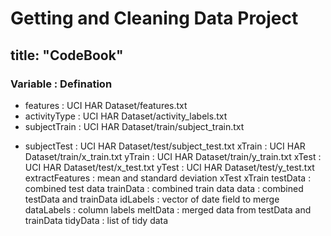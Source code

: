 Getting and Cleaning Data Project
=============================

title: "CodeBook"
--------------------------------------------------
### Variable        : Defination
- features        : UCI HAR Dataset/features.txt
- activityType    : UCI HAR Dataset/activity_labels.txt
- subjectTrain    : UCI HAR Dataset/train/subject_train.txt
* subjectTest     : UCI HAR Dataset/test/subject_test.txt
xTrain          : UCI HAR Dataset/train/x_train.txt
yTrain          : UCI HAR Dataset/train/y_train.txt
xTest           : UCI HAR Dataset/test/x_test.txt
yTest           : UCI HAR Dataset/test/y_test.txt
extractFeatures : mean and standard deviation
xTest 
xTrain 
testData        : combined test data
trainData       : combined train data
data            : combined testData and trainData 
idLabels        : vector of date field to merge
dataLabels      : column labels
meltData        : merged data from testData and trainData
tidyData        : list of tidy data
